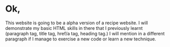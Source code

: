 # Ok,
This website is going to be a alpha version of a recipe website. I will demonstrate my basic HTML skills in there that I previously learnt (paragraph tag, title tag, href/a tag, heading tag.) I will mention in a different paragraph if I manage to exercise a new code or learn a new technique.